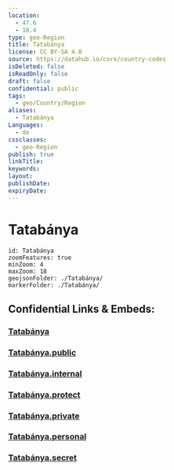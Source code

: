 ```yaml
---
location:
  - 47.6
  - 18.4
type: geo-Region
title: Tatabánya
license: CC BY-SA 4.0
source: https://datahub.io/core/country-codes
isDeleted: false
isReadOnly: false
draft: false
confidential: public
tags:
  - geo/Country/Region
aliases:
  - Tatabánya
Languages:
  - de
cssclasses:
  - geo-Region
publish: true
linkTitle:
keywords:
layout:
publishDate:
expiryDate:
---
```


# Tatabánya

```leaflet
id: Tatabánya
zoomFeatures: true 
minZoom: 4 
maxZoom: 18
geojsonFolder: ./Tatabánya/
markerFolder: ./Tatabánya/
```


## Confidential Links & Embeds: 

### [Tatabánya](/_Standards/Earth/Continent/Europe/Europe~East/Hungary/Counties~Hungary/Komárom-Esztergom/counties~Komárom-Esztergom/Tatabánya.md) 

### [Tatabánya.public](/_public/Earth/Continent/Europe/Europe~East/Hungary/Counties~Hungary/Komárom-Esztergom/counties~Komárom-Esztergom/Tatabánya.public.md) 

### [Tatabánya.internal](/_internal/Earth/Continent/Europe/Europe~East/Hungary/Counties~Hungary/Komárom-Esztergom/counties~Komárom-Esztergom/Tatabánya.internal.md) 

### [Tatabánya.protect](/_protect/Earth/Continent/Europe/Europe~East/Hungary/Counties~Hungary/Komárom-Esztergom/counties~Komárom-Esztergom/Tatabánya.protect.md) 

### [Tatabánya.private](/_private/Earth/Continent/Europe/Europe~East/Hungary/Counties~Hungary/Komárom-Esztergom/counties~Komárom-Esztergom/Tatabánya.private.md) 

### [Tatabánya.personal](/_personal/Earth/Continent/Europe/Europe~East/Hungary/Counties~Hungary/Komárom-Esztergom/counties~Komárom-Esztergom/Tatabánya.personal.md) 

### [Tatabánya.secret](/_secret/Earth/Continent/Europe/Europe~East/Hungary/Counties~Hungary/Komárom-Esztergom/counties~Komárom-Esztergom/Tatabánya.secret.md)

